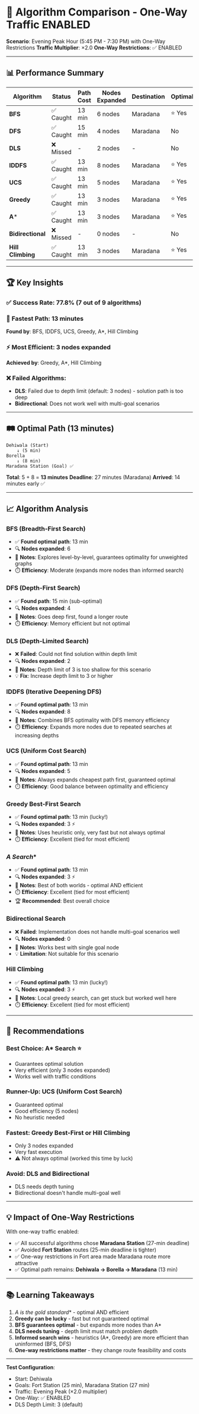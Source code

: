 # 🚦 Algorithm Comparison - One-Way Traffic ENABLED

**Scenario**: Evening Peak Hour (5:45 PM - 7:30 PM) with One-Way Restrictions
**Traffic Multiplier**: ×2.0
**One-Way Restrictions**: ✅ ENABLED

---

## 📊 Performance Summary

| Algorithm | Status | Path Cost | Nodes Expanded | Destination | Optimal | Time Margin |
|-----------|--------|-----------|----------------|-------------|---------|-------------|
| **BFS** | ✅ Caught | 13 min | 6 nodes | Maradana | ⭐ Yes | +14 min |
| **DFS** | ✅ Caught | 15 min | 4 nodes | Maradana | No | +12 min |
| **DLS** | ❌ Missed | - | 2 nodes | - | No | - |
| **IDDFS** | ✅ Caught | 13 min | 8 nodes | Maradana | ⭐ Yes | +14 min |
| **UCS** | ✅ Caught | 13 min | 5 nodes | Maradana | ⭐ Yes | +14 min |
| **Greedy** | ✅ Caught | 13 min | 3 nodes | Maradana | ⭐ Yes | +14 min |
| **A*** | ✅ Caught | 13 min | 3 nodes | Maradana | ⭐ Yes | +14 min |
| **Bidirectional** | ❌ Missed | - | 0 nodes | - | No | - |
| **Hill Climbing** | ✅ Caught | 13 min | 3 nodes | Maradana | ⭐ Yes | +14 min |

---

## 🏆 Key Insights

### ✅ **Success Rate**: 77.8% (7 out of 9 algorithms)

### 🥇 **Fastest Path**: 13 minutes
**Found by**: BFS, IDDFS, UCS, Greedy, A*, Hill Climbing

### ⚡ **Most Efficient**: 3 nodes expanded
**Achieved by**: Greedy, A*, Hill Climbing

### ❌ **Failed Algorithms**:
- **DLS**: Failed due to depth limit (default: 3 nodes) - solution path is too deep
- **Bidirectional**: Does not work well with multi-goal scenarios

---

## 🛤️ Optimal Path (13 minutes)

```
Dehiwala (Start)
    ↓ (5 min)
Borella
    ↓ (8 min)
Maradana Station (Goal) ✅
```

**Total**: 5 + 8 = **13 minutes**
**Deadline**: 27 minutes (Maradana)
**Arrived**: 14 minutes early ✅

---

## 📈 Algorithm Analysis

### **BFS (Breadth-First Search)**
- ✅ **Found optimal path**: 13 min
- 🔍 **Nodes expanded**: 6
- 📝 **Notes**: Explores level-by-level, guarantees optimality for unweighted graphs
- ⏱️ **Efficiency**: Moderate (expands more nodes than informed search)

### **DFS (Depth-First Search)**
- ✅ **Found path**: 15 min (sub-optimal)
- 🔍 **Nodes expanded**: 4
- 📝 **Notes**: Goes deep first, found a longer route
- ⏱️ **Efficiency**: Memory efficient but not optimal

### **DLS (Depth-Limited Search)**
- ❌ **Failed**: Could not find solution within depth limit
- 🔍 **Nodes expanded**: 2
- 📝 **Notes**: Depth limit of 3 is too shallow for this scenario
- 💡 **Fix**: Increase depth limit to 3 or higher

### **IDDFS (Iterative Deepening DFS)**
- ✅ **Found optimal path**: 13 min
- 🔍 **Nodes expanded**: 8
- 📝 **Notes**: Combines BFS optimality with DFS memory efficiency
- ⏱️ **Efficiency**: Expands more nodes due to repeated searches at increasing depths

### **UCS (Uniform Cost Search)**
- ✅ **Found optimal path**: 13 min
- 🔍 **Nodes expanded**: 5
- 📝 **Notes**: Always expands cheapest path first, guaranteed optimal
- ⏱️ **Efficiency**: Good balance between optimality and efficiency

### **Greedy Best-First Search**
- ✅ **Found optimal path**: 13 min (lucky!)
- 🔍 **Nodes expanded**: 3 ⚡
- 📝 **Notes**: Uses heuristic only, very fast but not always optimal
- ⏱️ **Efficiency**: Excellent (tied for most efficient)

### **A* Search**
- ✅ **Found optimal path**: 13 min
- 🔍 **Nodes expanded**: 3 ⚡
- 📝 **Notes**: Best of both worlds - optimal AND efficient
- ⏱️ **Efficiency**: Excellent (tied for most efficient)
- 🏆 **Recommended**: Best overall choice

### **Bidirectional Search**
- ❌ **Failed**: Implementation does not handle multi-goal scenarios well
- 🔍 **Nodes expanded**: 0
- 📝 **Notes**: Works best with single goal node
- 💡 **Limitation**: Not suitable for this scenario

### **Hill Climbing**
- ✅ **Found optimal path**: 13 min (lucky!)
- 🔍 **Nodes expanded**: 3 ⚡
- 📝 **Notes**: Local greedy search, can get stuck but worked well here
- ⏱️ **Efficiency**: Excellent (tied for most efficient)

---

## 🎯 Recommendations

### **Best Choice**: A* Search ⭐
- Guarantees optimal solution
- Very efficient (only 3 nodes expanded)
- Works well with traffic conditions

### **Runner-Up**: UCS (Uniform Cost Search)
- Guaranteed optimal
- Good efficiency (5 nodes)
- No heuristic needed

### **Fastest**: Greedy Best-First or Hill Climbing
- Only 3 nodes expanded
- Very fast execution
- ⚠️ Not always optimal (worked this time by luck)

### **Avoid**: DLS and Bidirectional
- DLS needs depth tuning
- Bidirectional doesn't handle multi-goal well

---

## 💡 Impact of One-Way Restrictions

With one-way traffic enabled:
- ✅ All successful algorithms chose **Maradana Station** (27-min deadline)
- ✅ Avoided **Fort Station** routes (25-min deadline is tighter)
- ✅ One-way restrictions in Fort area made Maradana route more attractive
- ✅ Optimal path remains: **Dehiwala → Borella → Maradana** (13 min)

---

## 📚 Learning Takeaways

1. **A* is the gold standard** - optimal AND efficient
2. **Greedy can be lucky** - fast but not guaranteed optimal
3. **BFS guarantees optimal** - but expands more nodes than A*
4. **DLS needs tuning** - depth limit must match problem depth
5. **Informed search wins** - heuristics (A*, Greedy) are more efficient than uninformed (BFS, DFS)
6. **One-way restrictions matter** - they change route feasibility and costs

---

**Test Configuration**:
- Start: Dehiwala
- Goals: Fort Station (25 min), Maradana Station (27 min)
- Traffic: Evening Peak (×2.0 multiplier)
- One-Way: ✅ ENABLED
- DLS Depth Limit: 3 (default)
